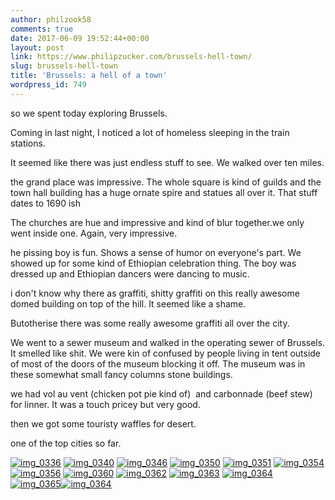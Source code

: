 ```yaml
---
author: philzook58
comments: true
date: 2017-06-09 19:52:44+00:00
layout: post
link: https://www.philipzucker.com/brussels-hell-town/
slug: brussels-hell-town
title: 'Brussels: a hell of a town'
wordpress_id: 749
---
```


so we spent today exploring Brussels.

Coming in last night, I noticed a lot of homeless sleeping in the train stations.

It seemed like there was just endless stuff to see. We walked over ten miles.

the grand place was impressive. The whole square is kind of guilds and the town hall building has a huge ornate spire and statues all over it. That stuff dates to 1690 ish

The churches are hue and impressive and kind of blur together.we only went inside one. Again, very impressive.

he pissing boy is fun. Shows a sense of humor on everyone's part. We showed up for some kind of Ethiopian celebration thing. The boy was dressed up and Ethiopian dancers were dancing to music.

i don't know why there as graffiti, shitty graffiti on this really awesome domed building on top of the hill. It seemed like a shame.

Butotherise there was some really awesome graffiti all over the city.

We went to a sewer museum and walked in the operating sewer of Brussels. It smelled like shit. We were kin of confused by people living in tent outside of most of the doors of the museum blocking it off. The museum was in these somewhat small fancy columns stone buildings.

we had vol au vent (chicken pot pie kind of)  and carbonnade (beef stew) for linner. It was a touch pricey but very good.

then we got some touristy waffles for desert.

one of the top cities so far.

[![img_0336](http://www.philipzucker.com/wp-content/uploads/2017/06/IMG_0336-300x225.jpg)](http://www.philipzucker.com/wp-content/uploads/2017/06/IMG_0336.jpg) [![img_0340](http://www.philipzucker.com/wp-content/uploads/2017/06/IMG_0340-e1497037271956-225x300.jpg)](http://www.philipzucker.com/wp-content/uploads/2017/06/IMG_0340-e1497037271956.jpg) [![img_0346](http://www.philipzucker.com/wp-content/uploads/2017/06/IMG_0346-300x225.jpg)](http://www.philipzucker.com/wp-content/uploads/2017/06/IMG_0346.jpg) [![img_0350](http://www.philipzucker.com/wp-content/uploads/2017/06/IMG_0350-e1497037846531-225x300.jpg)](http://www.philipzucker.com/wp-content/uploads/2017/06/IMG_0350-e1497037846531.jpg) [![img_0351](http://www.philipzucker.com/wp-content/uploads/2017/06/IMG_0351-e1497037827940-225x300.jpg)](http://www.philipzucker.com/wp-content/uploads/2017/06/IMG_0351-e1497037827940.jpg) [![img_0354](http://www.philipzucker.com/wp-content/uploads/2017/06/IMG_0354-e1497037806111-225x300.jpg)](http://www.philipzucker.com/wp-content/uploads/2017/06/IMG_0354-e1497037806111.jpg) [![img_0356](http://www.philipzucker.com/wp-content/uploads/2017/06/IMG_0356-e1497037780493-225x300.jpg)](http://www.philipzucker.com/wp-content/uploads/2017/06/IMG_0356-e1497037780493.jpg) [![img_0360](http://www.philipzucker.com/wp-content/uploads/2017/06/IMG_0360-300x65.jpg)](http://www.philipzucker.com/wp-content/uploads/2017/06/IMG_0360.jpg) [![img_0362](http://www.philipzucker.com/wp-content/uploads/2017/06/IMG_0362-e1497037763415-225x300.jpg)](http://www.philipzucker.com/wp-content/uploads/2017/06/IMG_0362-e1497037763415.jpg) [![img_0363](http://www.philipzucker.com/wp-content/uploads/2017/06/IMG_0363-e1497037746740-225x300.jpg)](http://www.philipzucker.com/wp-content/uploads/2017/06/IMG_0363-e1497037746740.jpg) [![img_0364](http://www.philipzucker.com/wp-content/uploads/2017/06/IMG_0364-e1497037729610-225x300.jpg)](http://www.philipzucker.com/wp-content/uploads/2017/06/IMG_0364-e1497037729610.jpg) [![img_0365](http://www.philipzucker.com/wp-content/uploads/2017/06/IMG_0365-e1497037707585-300x225.jpg)](http://www.philipzucker.com/wp-content/uploads/2017/06/IMG_0365-e1497037707585.jpg)[![img_0364](http://www.philipzucker.com/wp-content/uploads/2017/06/IMG_0364-e1497037729610-225x300.jpg)](http://www.philipzucker.com/wp-content/uploads/2017/06/IMG_0364-e1497037729610.jpg)












